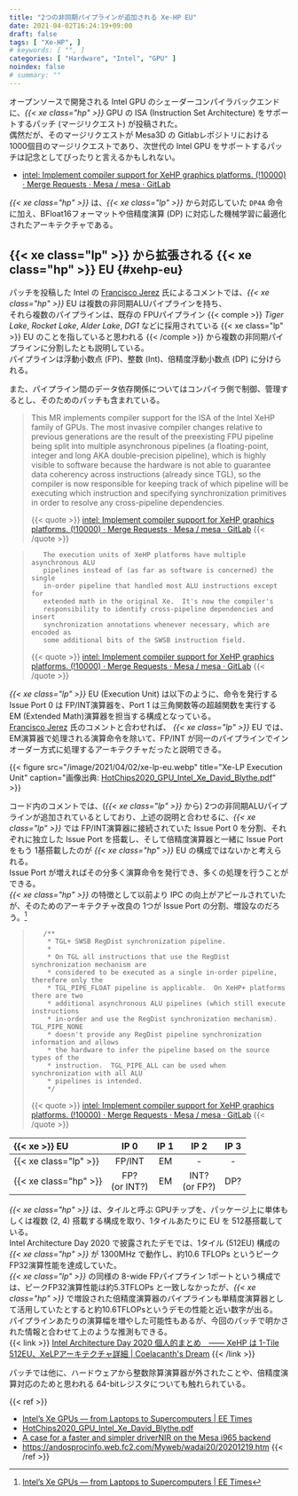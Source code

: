 ```yaml
---
title: "2つの非同期パイプラインが追加される Xe-HP EU"
date: 2021-04-02T16:24:19+09:00
draft: false
tags: [ "Xe-HP", ]
# keywords: [ "", ]
categories: [ "Hardware", "Intel", "GPU" ]
noindex: false
# summary: ""
---
```


オープンソースで開発される Intel GPU のシェーダーコンパイラバックエンドに、*{{< xe class="hp" >}}* GPU の ISA (Instruction Set Architecture) をサポートするパッチ (マージリクエスト) が投稿された。  
偶然だが、そのマージリクエストが Mesa3D の Gitlabレポジトリにおける 1000個目のマージリクエストであり、次世代の Intel GPU をサポートするパッチは記念としてぴったりと言えるかもしれない。  

 * [intel: Implement compiler support for XeHP graphics platforms. (!10000) · Merge Requests · Mesa / mesa · GitLab](https://gitlab.freedesktop.org/mesa/mesa/-/merge_requests/10000)

*{{< xe class="hp" >}}* は、*{{< xe class="lp" >}}* から対応していた `DP4A` 命令に加え、BFloat16フォーマットや倍精度演算 (DP) に対応した機械学習に最適化されたアーキテクチャである。  

## {{< xe class="lp" >}} から拡張される {{< xe class="hp" >}} EU {#xehp-eu}

パッチを投稿した Intel の [Francisco Jerez](https://gitlab.freedesktop.org/currojerez) 氏によるコメントでは、*{{< xe class="hp" >}}* EU は複数の非同期ALUパイプラインを持ち、  
それら複数のパイプラインは、既存の FPUパイプライン {{< comple >}} *Tiger Lake*, *Rocket Lake*, *Alder Lake*, *DG1* などに採用されている {{< xe class="lp" >}} EU のことを指していると思われる {{< /comple >}} から複数の非同期パイプラインに分割したとも説明している。  
パイプラインは浮動小数点 (FP)、整数 (Int)、倍精度浮動小数点 (DP) に分けられる。  

また、パイプライン間のデータ依存関係についてはコンパイラ側で制御、管理するとし、そのためのパッチも含まれている。  

 > This MR implements compiler support for the ISA of the Intel XeHP family of GPUs. The most invasive compiler changes relative to previous generations are the result of the preexisting FPU pipeline being split into multiple asynchronous pipelines (a floating-point, integer and long AKA double-precision pipeline), which is highly visible to software because the hardware is not able to guarantee data coherency across instructions (already since TGL), so the compiler is now responsible for keeping track of which pipeline will be executing which instruction and specifying synchronization primitives in order to resolve any cross-pipeline dependencies.
 >
 > {{< quote >}} [intel: Implement compiler support for XeHP graphics platforms. (!10000) · Merge Requests · Mesa / mesa · GitLab](https://gitlab.freedesktop.org/mesa/mesa/-/merge_requests/10000/) {{< /quote >}}

 >        The execution units of XeHP platforms have multiple asynchronous ALU
 >        pipelines instead of (as far as software is concerned) the single
 >        in-order pipeline that handled most ALU instructions except for
 >        extended math in the original Xe.  It's now the compiler's
 >        responsibility to identify cross-pipeline dependencies and insert
 >        synchronization annotations whenever necessary, which are encoded as
 >        some additional bits of the SWSB instruction field.
 >
 > {{< quote >}} [intel: Implement compiler support for XeHP graphics platforms. (!10000) · Merge Requests · Mesa / mesa · GitLab](https://gitlab.freedesktop.org/mesa/mesa/-/merge_requests/10000/diffs?commit_id=53af9902f1d9748fe4856e08203a7e4d2129ea72) {{< /quote >}}

*{{< xe class="lp" >}}* EU (Execution Unit) は以下のように、命令を発行する Issue Port 0 は FP/INT演算器を、Port 1 は三角関数等の超越関数を実行する EM (Extended Math)演算器を担当する構成となっている。  
[Francisco Jerez](https://gitlab.freedesktop.org/currojerez) 氏のコメントと合わせれば、 *{{< xe class="lp" >}}* EU では、EM演算器で処理される演算命令を除いて、FP/INT が同一のパイプラインでインオーダー方式に処理するアーキテクチャだったと説明できる。  

{{< figure src="/image/2021/04/02/xe-lp-eu.webp" title="Xe-LP Execution Unit" caption="画像出典: [HotChips2020_GPU_Intel_Xe_David_Blythe.pdf](https://www.hotchips.org/assets/program/conference/day1/HotChips2020_GPU_Intel_Xe_David_Blythe.pdf)" >}}

コード内のコメントでは、(*{{< xe class="lp" >}}* から) 2つの非同期ALUパイプラインが追加されているとしており、上述の説明と合わせるに、*{{< xe class="lp" >}}* では FP/INT演算器に接続されていた Issue Port 0 を分割、それぞれに独立した Issue Port を搭載し、そして倍精度演算器と一緒に Issue Port をもう 1基搭載したのが *{{< xe class="hp" >}}* EU の構成ではないかと考えられる。  
Issue Port が増えればその分多く演算命令を発行でき、多くの処理を行うことができる。  
*{{< xe class="hp" >}}* の特徴として以前より IPC の向上がアピールされていたが、そのためのアーキテクチャ改良の 1つが Issue Port の分割、増設なのだろう。[^xehp-ipc]  

[^xehp-ipc]: [Intel’s Xe GPUs — from Laptops to Supercomputers | EE Times](https://www.eetimes.com/intels-xe-gpus-from-laptops-to-supercomputers/2/)

 >        /**
 >         * TGL+ SWSB RegDist synchronization pipeline.
 >         *
 >         * On TGL all instructions that use the RegDist synchronization mechanism are
 >         * considered to be executed as a single in-order pipeline, therefore only the
 >         * TGL_PIPE_FLOAT pipeline is applicable.  On XeHP+ platforms there are two
 >         * additional asynchronous ALU pipelines (which still execute instructions
 >         * in-order and use the RegDist synchronization mechanism).  TGL_PIPE_NONE
 >         * doesn't provide any RegDist pipeline synchronization information and allows
 >         * the hardware to infer the pipeline based on the source types of the
 >         * instruction.  TGL_PIPE_ALL can be used when synchronization with all ALU
 >         * pipelines is intended.
 >         */
 >
 > {{< quote >}} [intel: Implement compiler support for XeHP graphics platforms. (!10000) · Merge Requests · Mesa / mesa · GitLab](https://gitlab.freedesktop.org/mesa/mesa/-/merge_requests/10000/diffs?commit_id=53af9902f1d9748fe4856e08203a7e4d2129ea72#diff-content-aa711c4d6f41feb214c7f983adc5e0e3e95740e0) {{< /quote >}}

| {{< xe >}} EU | IP 0 | IP 1 | IP 2 | IP 3 |
| :-- | :--: | :--: | :--: | :--: |
| {{< xe class="lp" >}} | FP/INT | EM | - | - |
| {{< xe class="hp" >}} | FP?<br>(or INT?) | EM | INT?<br>(or FP?) | DP? |

*{{< xe class="hp"  >}}* は、タイルと呼ぶ GPUチップを、パッケージ上に単体もしくは複数 (2, 4) 搭載する構成を取り、1タイルあたりに EU を 512基搭載している。  
Intel Architecture Day 2020 で披露されたデモでは、1タイル (512EU) 構成の *{{< xe class="hp" >}}* が 1300MHz で動作し、約10.6 TFLOPs というピークFP32演算性能を達成していた。  
*{{< xe class="lp" >}}* の同様の 8-wide FPパイプライン 1ポートという構成では、ピークFP32演算性能は約5.3TFLOPs と一致しなかったが、*{{< xe class="hp" >}}* で増設された倍精度演算器のパイプラインも単精度演算器として活用していたとすると約10.6TFLOPsというデモの性能と近い数字が出る。  
パイプラインあたりの演算幅を増やした可能性もあるが、今回のパッチで明かされた情報と合わせて上のような推測もできる。  
{{< link >}} [Intel Architecture Day 2020 個人的まとめ　―― XeHP は 1-Tile 512EU、XeLPアーキテクチャ詳細 | Coelacanth's Dream](/posts/2020/08/14/intel-architecture-day-2020/#xe-hp-1t-512eu) {{< /link >}}

パッチでは他に、ハードウェアから整数除算演算器が外されたことや、倍精度演算対応のためと思われる 64-bitレジスタについても触れられている。  

{{< ref >}}
 * [Intel’s Xe GPUs — from Laptops to Supercomputers | EE Times](https://www.eetimes.com/intels-xe-gpus-from-laptops-to-supercomputers/2/)
 * [HotChips2020_GPU_Intel_Xe_David_Blythe.pdf](https://www.hotchips.org/assets/program/conference/day1/HotChips2020_GPU_Intel_Xe_David_Blythe.pdf)
 * [A case for a faster and simpler driverNIR on the Mesa i965 backend](https://archive.fosdem.org/2016/schedule/event/i965_nir/attachments/slides/1113/export/events/attachments/i965_nir/slides/1113/nir_vec4_i965_fosdem_2016_rc1.pdf)
 * <https://andosprocinfo.web.fc2.com/Myweb/wadai20/20201219.htm>
{{< /ref >}}
